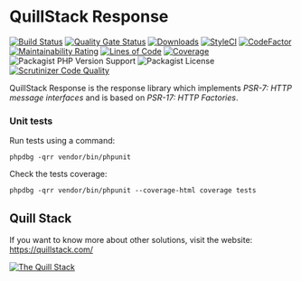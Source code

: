 # QuillStack Response

[![Build Status](https://travis-ci.org/quillstack/response.svg?branch=master)](https://travis-ci.org/quillstack/response)
[![Quality Gate Status](https://sonarcloud.io/api/project_badges/measure?project=quillstack_response&metric=alert_status)](https://sonarcloud.io/dashboard?id=quillstack_response)
[![Downloads](https://img.shields.io/packagist/dt/quillstack/response.svg)](https://packagist.org/packages/quillstack/response)
[![StyleCI](https://github.styleci.io/repos/291464500/shield?branch=master)](https://github.styleci.io/repos/291464500?branch=master)
[![CodeFactor](https://www.codefactor.io/repository/github/quillstack/response/badge)](https://www.codefactor.io/repository/github/quillstack/response)
[![Maintainability Rating](https://sonarcloud.io/api/project_badges/measure?project=quillstack_response&metric=sqale_rating)](https://sonarcloud.io/dashboard?id=quillstack_response)
[![Lines of Code](https://sonarcloud.io/api/project_badges/measure?project=quillstack_response&metric=ncloc)](https://sonarcloud.io/dashboard?id=quillstack_response)
[![Coverage](https://sonarcloud.io/api/project_badges/measure?project=quillstack_response&metric=coverage)](https://sonarcloud.io/dashboard?id=quillstack_response)
![Packagist PHP Version Support](https://img.shields.io/packagist/php-v/quillstack/response)
![Packagist License](https://img.shields.io/packagist/l/quillstack/response)
[![Scrutinizer Code Quality](https://scrutinizer-ci.com/g/quillstack/response/badges/quality-score.png?b=master)](https://scrutinizer-ci.com/g/quillstack/response/?branch=master)

QuillStack Response is the response library which implements
_PSR-7: HTTP message interfaces_ and is based on
_PSR-17: HTTP Factories_.

### Unit tests

Run tests using a command:

```
phpdbg -qrr vendor/bin/phpunit
```

Check the tests coverage:

```
phpdbg -qrr vendor/bin/phpunit --coverage-html coverage tests
```

## Quill Stack

If you want to know more about other solutions, visit the website: \
https://quillstack.com/ 

[![The Quill Stack](http://quillstack.com/quillstack.png)](https://quillstack.com/)
